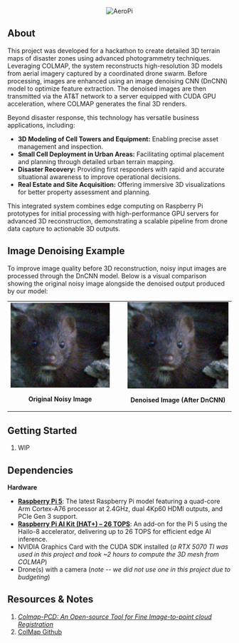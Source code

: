 <p align="center"><img alt="AeroPi" src="logo.png" width="400"></p>

## About
This project was developed for a hackathon to create detailed 3D terrain maps of disaster zones using advanced photogrammetry techniques. Leveraging COLMAP, the system reconstructs high-resolution 3D models from aerial imagery captured by a coordinated drone swarm. Before processing, images are enhanced using an image denoising CNN (DnCNN) model to optimize feature extraction. The denoised images are then transmitted via the AT&T network to a server equipped with CUDA GPU acceleration, where COLMAP generates the final 3D renders.

Beyond disaster response, this technology has versatile business applications, including:

- **3D Modeling of Cell Towers and Equipment:** Enabling precise asset management and inspection.
- **Small Cell Deployment in Urban Areas:** Facilitating optimal placement and planning through detailed urban terrain mapping.
- **Disaster Recovery:** Providing first responders with rapid and accurate situational awareness to improve operational decisions.
- **Real Estate and Site Acquisition:** Offering immersive 3D visualizations for better property assessment and planning.

This integrated system combines edge computing on Raspberry Pi prototypes for initial processing with high-performance GPU servers for advanced 3D reconstruction, demonstrating a scalable pipeline from drone data capture to actionable 3D outputs.

## Image Denoising Example

To improve image quality before 3D reconstruction, noisy input images are processed through the DnCNN model. Below is a visual comparison showing the original noisy image alongside the denoised output produced by our model:

<div align="center">
  <table>
    <tr>
      <td align="center" style="padding-right: 20px;">
        <img src="noisy_image.jpg" alt="Noisy Image" width="320"/>
        <p><b>Original Noisy Image</b></p>
      </td>
      <td align="center" style="padding-left: 20px;">
        <img src="denoised_image.jpg" alt="Denoised Image" width="320"/>
        <p><b>Denoised Image (After DnCNN)</b></p>
      </td>
    </tr>
  </table>
</div>

## Getting Started
1. WIP

## Dependencies
**Hardware**
* [**Raspberry Pi 5**](https://www.raspberrypi.com/products/raspberry-pi-5/): The latest Raspberry Pi model featuring a quad-core Arm Cortex-A76 processor at 2.4GHz, dual 4Kp60 HDMI outputs, and PCIe Gen 3 support.
* [**Raspberry Pi AI Kit (HAT+) – 26 TOPS**](https://www.raspberrypi.com/products/ai-kit/): An add-on for the Pi 5 using the Hailo-8 accelerator, delivering up to 26 TOPS for efficient edge AI inference.
* NVIDIA Graphics Card with the CUDA SDK installed (<em>a RTX 5070 TI was used in this project and took ~2 hours to compute the 3D mesh from COLMAP</em>)
* Drone(s) with a camera (<em>note -- we did not use one in this project due to budgeting</em>)

## Resources & Notes
1. <em>[Colmap-PCD: An Open-source Tool for Fine Image-to-point cloud Registration](https://arxiv.org/abs/2310.05504)</em>
2. [ColMap Github](https://github.com/colmap/colmap)